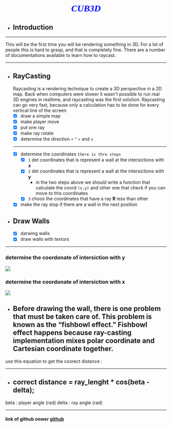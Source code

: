 
<div align="center">
  <h1 style="color:blue;font-family:serif;font-style:oblique">CUB3D</h1>
</div>

- ## Introduction

***
This will be the first time you will be rendering something in  3D. For a lot of people this is hard to grasp, and that is completely fine. There are a number of documentations available to learn how to raycast. 

***
- ## RayCasting
    Raycasting is a rendering technique to create a 3D perspective in a 2D map. Back when computers were slower it wasn't possible to run real 3D engines in realtime, and raycasting was the first solution. Raycasting can go very fast, because only a calculation has to be done for every vertical line of the screen
	- [x] draw a simple map
	- [x] make player move
	- [x] put one ray
	- [x] make ray rotate
	- [x] determine the direction `<` `^` `>` and `v`
	***
	- [x] determine the coordinates `there is thre steps`
		- [x] `1` det coordinates that is represent a wall at the intersictions with __x__
		- [x] `2` det coordinates that is represent a wall at the intersictions with __y__
			- in the two steps above we should write a function that calculate the coord `(x,y)`
				and other one that check if you can  move to this coordinates
		- [x] `3` choos the coordinates that have a ray __R__ less than other
	- [x] make the ray stop if there are a wall in the next position

- ## Draw Walls
	- [x] darwing walls
	- [x] draw walls with texturs
***
### determine the coordonate of intersiction with y
![](image2.png)
### determine the coordonate of intersiction with x
![](image3.png)
- ## Before drawing the wall, there is one problem that must be taken care of. This problem is known as the “fishbowl effect.” Fishbowl effect happens because ray-casting implementation mixes polar coordinate and Cartesian coordinate together.

use this equation to get the coorect distance :
***
- ## correct distance  = ray_lenght  * cos(beta - delta);
beta : player angle (rad)
delta : ray angle (rad)
***
#### link of github onwer [github](https://github.com/Abdeladim-Fadlane)
